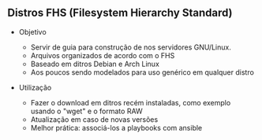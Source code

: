 ## Distros FHS (Filesystem Hierarchy Standard)

- Objetivo
  - Servir de guia para construção de nos servidores GNU/Linux.
  - Arquivos organizados de acordo com o FHS
  - Baseado em ditros Debian e Arch Linux
  - Aos poucos sendo modelados para uso genérico em qualquer distro

- Utilização
  - Fazer o download em ditros recém instaladas, como exemplo usando o "wget" e o formato RAW
  - Atualização em caso de novas versões
  - Melhor prática: associá-los a playbooks com ansible
